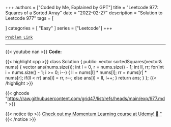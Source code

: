 
+++
authors = ["Coded by Me, Explained by GPT"]
title = "Leetcode 977: Squares of a Sorted Array"
date = "2022-02-27"
description = "Solution to Leetcode 977"
tags = [
    
]
categories = [
    "Easy"
]
series = ["Leetcode"]
+++



[`Problem Link`](https://leetcode.com/problems/squares-of-a-sorted-array/description/)

---
{{< youtube nan >}}
**Code:**

{{< highlight cpp >}}
class Solution {
public:
    vector<int> sortedSquares(vector<int>& nums) {
        vector<int> ans(nums.size());
        int l = 0, r = nums.size() - 1;
        int ll, rr;
        for(int i = nums.size() - 1; i >= 0; i--) {
            ll = nums[l] * nums[l];
            rr = nums[r] * nums[r];
            if(ll < rr) ans[i] = rr, r--;
            else ans[i] = ll, l++;
        }
        return ans;
    }
};
{{< /highlight >}}

{{< ghcode "https://raw.githubusercontent.com/grid47/list/refs/heads/main/exp/977.md" >}}

{{< notice tip >}}
[Check out my Momentum Learning course at Udemy! 🚀 "](https://www.udemy.com/course/blind-75-the-data-structures-and-algorithms-essentials/)
{{< /notice >}}

